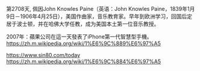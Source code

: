 第2708天, 佩因John Knowles Paine（英语：John Knowles Paine，1839年1月9日－1906年4月25日），美国作曲家，音乐教育家。早年到欧洲学习，回国后定居于波士顿，并在哈佛大学任教，成为美国本土第一位音乐教授。

2007年：蘋果公司在這一天發表了iPhone第一代智慧型手機。
https://zh.m.wikipedia.org/wiki/1%E6%9C%889%E6%97%A5
 
https://www.sin80.com/today  
https://zh.m.wikipedia.org/wiki/1%E6%9C%884%E6%97%A5